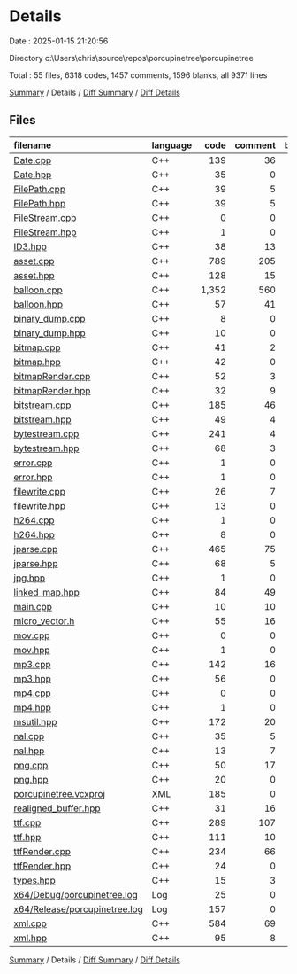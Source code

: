 # Details

Date : 2025-01-15 21:20:56

Directory c:\\Users\\chris\\source\\repos\\porcupinetree\\porcupinetree

Total : 55 files,  6318 codes, 1457 comments, 1596 blanks, all 9371 lines

[Summary](results.md) / Details / [Diff Summary](diff.md) / [Diff Details](diff-details.md)

## Files
| filename | language | code | comment | blank | total |
| :--- | :--- | ---: | ---: | ---: | ---: |
| [Date.cpp](/Date.cpp) | C++ | 139 | 36 | 25 | 200 |
| [Date.hpp](/Date.hpp) | C++ | 35 | 0 | 5 | 40 |
| [FilePath.cpp](/FilePath.cpp) | C++ | 39 | 5 | 10 | 54 |
| [FilePath.hpp](/FilePath.hpp) | C++ | 39 | 5 | 10 | 54 |
| [FileStream.cpp](/FileStream.cpp) | C++ | 0 | 0 | 1 | 1 |
| [FileStream.hpp](/FileStream.hpp) | C++ | 1 | 0 | 1 | 2 |
| [ID3.hpp](/ID3.hpp) | C++ | 38 | 13 | 14 | 65 |
| [asset.cpp](/asset.cpp) | C++ | 789 | 205 | 244 | 1,238 |
| [asset.hpp](/asset.hpp) | C++ | 128 | 15 | 13 | 156 |
| [balloon.cpp](/balloon.cpp) | C++ | 1,352 | 560 | 422 | 2,334 |
| [balloon.hpp](/balloon.hpp) | C++ | 57 | 41 | 6 | 104 |
| [binary_dump.cpp](/binary_dump.cpp) | C++ | 8 | 0 | 3 | 11 |
| [binary_dump.hpp](/binary_dump.hpp) | C++ | 10 | 0 | 2 | 12 |
| [bitmap.cpp](/bitmap.cpp) | C++ | 41 | 2 | 15 | 58 |
| [bitmap.hpp](/bitmap.hpp) | C++ | 42 | 0 | 7 | 49 |
| [bitmapRender.cpp](/bitmapRender.cpp) | C++ | 52 | 3 | 13 | 68 |
| [bitmapRender.hpp](/bitmapRender.hpp) | C++ | 32 | 9 | 7 | 48 |
| [bitstream.cpp](/bitstream.cpp) | C++ | 185 | 46 | 59 | 290 |
| [bitstream.hpp](/bitstream.hpp) | C++ | 49 | 4 | 18 | 71 |
| [bytestream.cpp](/bytestream.cpp) | C++ | 241 | 4 | 55 | 300 |
| [bytestream.hpp](/bytestream.hpp) | C++ | 68 | 3 | 9 | 80 |
| [error.cpp](/error.cpp) | C++ | 1 | 0 | 0 | 1 |
| [error.hpp](/error.hpp) | C++ | 1 | 0 | 0 | 1 |
| [filewrite.cpp](/filewrite.cpp) | C++ | 26 | 7 | 12 | 45 |
| [filewrite.hpp](/filewrite.hpp) | C++ | 13 | 0 | 2 | 15 |
| [h264.cpp](/h264.cpp) | C++ | 1 | 0 | 0 | 1 |
| [h264.hpp](/h264.hpp) | C++ | 8 | 0 | 3 | 11 |
| [jparse.cpp](/jparse.cpp) | C++ | 465 | 75 | 85 | 625 |
| [jparse.hpp](/jparse.hpp) | C++ | 68 | 5 | 13 | 86 |
| [jpg.hpp](/jpg.hpp) | C++ | 1 | 0 | 1 | 2 |
| [linked_map.hpp](/linked_map.hpp) | C++ | 84 | 49 | 18 | 151 |
| [main.cpp](/main.cpp) | C++ | 10 | 10 | 7 | 27 |
| [micro_vector.h](/micro_vector.h) | C++ | 55 | 16 | 12 | 83 |
| [mov.cpp](/mov.cpp) | C++ | 0 | 0 | 1 | 1 |
| [mov.hpp](/mov.hpp) | C++ | 1 | 0 | 1 | 2 |
| [mp3.cpp](/mp3.cpp) | C++ | 142 | 16 | 53 | 211 |
| [mp3.hpp](/mp3.hpp) | C++ | 56 | 0 | 9 | 65 |
| [mp4.cpp](/mp4.cpp) | C++ | 0 | 0 | 1 | 1 |
| [mp4.hpp](/mp4.hpp) | C++ | 1 | 0 | 1 | 2 |
| [msutil.hpp](/msutil.hpp) | C++ | 172 | 20 | 43 | 235 |
| [nal.cpp](/nal.cpp) | C++ | 35 | 5 | 7 | 47 |
| [nal.hpp](/nal.hpp) | C++ | 13 | 7 | 2 | 22 |
| [png.cpp](/png.cpp) | C++ | 50 | 17 | 16 | 83 |
| [png.hpp](/png.hpp) | C++ | 20 | 0 | 2 | 22 |
| [porcupinetree.vcxproj](/porcupinetree.vcxproj) | XML | 185 | 0 | 0 | 185 |
| [realigned_buffer.hpp](/realigned_buffer.hpp) | C++ | 31 | 16 | 9 | 56 |
| [ttf.cpp](/ttf.cpp) | C++ | 289 | 107 | 87 | 483 |
| [ttf.hpp](/ttf.hpp) | C++ | 111 | 10 | 15 | 136 |
| [ttfRender.cpp](/ttfRender.cpp) | C++ | 234 | 66 | 69 | 369 |
| [ttfRender.hpp](/ttfRender.hpp) | C++ | 24 | 0 | 5 | 29 |
| [types.hpp](/types.hpp) | C++ | 15 | 3 | 7 | 25 |
| [x64/Debug/porcupinetree.log](/x64/Debug/porcupinetree.log) | Log | 25 | 0 | 3 | 28 |
| [x64/Release/porcupinetree.log](/x64/Release/porcupinetree.log) | Log | 157 | 0 | 21 | 178 |
| [xml.cpp](/xml.cpp) | C++ | 584 | 69 | 134 | 787 |
| [xml.hpp](/xml.hpp) | C++ | 95 | 8 | 18 | 121 |

[Summary](results.md) / Details / [Diff Summary](diff.md) / [Diff Details](diff-details.md)